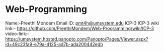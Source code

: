 # Web-Programming
Name:-Preethi Mondem
Email ID: pmt4h@umsystem.edu
ICP-3
ICP-3 wiki link:- https://github.com/PreethiMondem/Web-Programming/wiki/ICP-3
video-link:- https://umsystem.hosted.panopto.com/Panopto/Pages/Viewer.aspx?id=49c23fa9-e79a-4125-ad7b-ada200442edb



